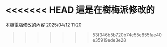 <<<<<<< HEAD
這是在樹梅派修改的
=======
本機電腦修改的內容
2025/04/12 11:20
>>>>>>> 53f346b5b720b74e55e855fae40e35919ede3e28
